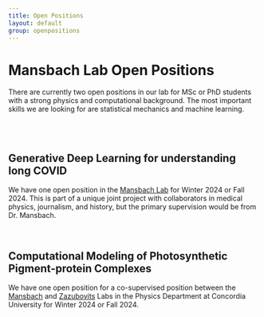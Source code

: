 ```yaml
---
title: Open Positions
layout: default
group: openpositions
---
```


# Mansbach Lab Open Positions

There are currently two open positions in our lab for MSc or PhD students with a strong physics and computational background. The most important skills we are looking for are statistical mechanics and machine learning.

<br>
<br>

## Generative Deep Learning for understanding long COVID

We have one open position in the [Mansbach Lab](https://mansbach-lab.github.io/) for Winter 2024 or Fall 2024. This is part of a unique joint project with collaborators in medical physics, journalism, and history, but the primary supervision would be from Dr. Mansbach.

<br>

## Computational Modeling of Photosynthetic Pigment-protein Complexes

We have one open position for a co-supervised position between the [Mansbach](https://mansbach-lab.github.io/) and [Zazubovits](https://www.concordia.ca/artsci/physics/research/zazubovits-research-group.html) Labs in the Physics Department at Concordia University for Winter 2024 or Fall 2024. 

